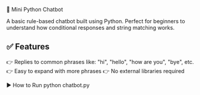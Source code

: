 💬 Mini Python Chatbot

A basic rule-based chatbot built using Python. Perfect for beginners to understand how conditional responses and string matching works.

## ✅ Features

👉 Replies to common phrases like: "hi", "hello", "how are you", "bye", etc.
👉 Easy to expand with more phrases
👉 No external libraries required

▶️ How to Run
python chatbot.py
